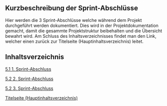 ## Kurzbeschreibung der Sprint-Abschlüsse

Hier werden die 3 Sprint-Abschlüsse welche während dem Projekt durchgeführt werden dokumentiert. Dies wird in der Projektdokumentation gemacht, damit die gesammte Projektstruktur beibehalten und die Übersicht bewahrt wird. Am Schluss des Inhaltsverzeichnisses findet man den Link, welcher einen zurück zur Titelseite (Hauptinhaltsverzeichnis) leitet.

## Inhaltsverzeichnis


[5.1 1. Sprint-Abschluss](./1_Sprint_Abschluss.md)

[5.2 2. Sprint-Abschluss](./2_Sprint_Abschluss.md)

[5.2 3. Sprint-Abschluss](./3_Sprint_Abschluss.md)

[Titelseite (Hauptinhaltsverzeichnis)](../README.md)
